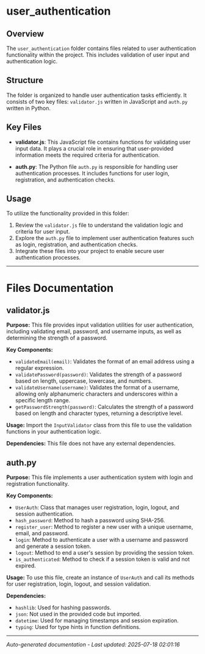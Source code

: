 # user_authentication

## Overview
The `user_authentication` folder contains files related to user authentication functionality within the project. This includes validation of user input and authentication logic.

## Structure
The folder is organized to handle user authentication tasks efficiently. It consists of two key files: `validator.js` written in JavaScript and `auth.py` written in Python.

## Key Files
- **validator.js**: This JavaScript file contains functions for validating user input data. It plays a crucial role in ensuring that user-provided information meets the required criteria for authentication.
  
- **auth.py**: The Python file `auth.py` is responsible for handling user authentication processes. It includes functions for user login, registration, and authentication checks.

## Usage
To utilize the functionality provided in this folder:
1. Review the `validator.js` file to understand the validation logic and criteria for user input.
2. Explore the `auth.py` file to implement user authentication features such as login, registration, and authentication checks.
3. Integrate these files into your project to enable secure user authentication processes.

---

# Files Documentation

## validator.js

**Purpose:** This file provides input validation utilities for user authentication, including validating email, password, and username inputs, as well as determining the strength of a password.

**Key Components:**
- `validateEmail(email)`: Validates the format of an email address using a regular expression.
- `validatePassword(password)`: Validates the strength of a password based on length, uppercase, lowercase, and numbers.
- `validateUsername(username)`: Validates the format of a username, allowing only alphanumeric characters and underscores within a specific length range.
- `getPasswordStrength(password)`: Calculates the strength of a password based on length and character types, returning a descriptive level.

**Usage:** Import the `InputValidator` class from this file to use the validation functions in your authentication logic.

**Dependencies:** This file does not have any external dependencies.

## auth.py

**Purpose:** This file implements a user authentication system with login and registration functionality.

**Key Components:**
- `UserAuth`: Class that manages user registration, login, logout, and session authentication.
- `hash_password`: Method to hash a password using SHA-256.
- `register_user`: Method to register a new user with a unique username, email, and password.
- `login`: Method to authenticate a user with a username and password and generate a session token.
- `logout`: Method to end a user's session by providing the session token.
- `is_authenticated`: Method to check if a session token is valid and not expired.

**Usage:** To use this file, create an instance of `UserAuth` and call its methods for user registration, login, logout, and session validation.

**Dependencies:** 
- `hashlib`: Used for hashing passwords.
- `json`: Not used in the provided code but imported.
- `datetime`: Used for managing timestamps and session expiration.
- `typing`: Used for type hints in function definitions.

---
*Auto-generated documentation - Last updated: 2025-07-18 02:01:16*
